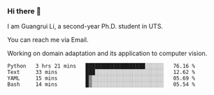 ### Hi there 👋

<!--
**Solacex/Solacex** is a ✨ _special_ ✨ repository because its `README.md` (this file) appears on your GitHub profile.

Here are some ideas to get you started:

- 🔭 I’m currently working on ...
- 🌱 I’m currently learning ...
- 👯 I’m looking to collaborate on ...
- 🤔 I’m looking for help with ...
- 💬 Ask me about ...
- 📫 How to reach me: ...
- 😄 Pronouns: ...
- ⚡ Fun fact: ...
-->
I am Guangrui Li, a second-year Ph.D. student in UTS.

You can reach me via Email.

Working on domain adaptation and its application to computer vision. 
<!--START_SECTION:waka-->
```text
Python   3 hrs 21 mins   ███████████████████░░░░░░   76.16 % 
Text     33 mins         ███░░░░░░░░░░░░░░░░░░░░░░   12.62 % 
YAML     15 mins         █▒░░░░░░░░░░░░░░░░░░░░░░░   05.69 % 
Bash     14 mins         █▒░░░░░░░░░░░░░░░░░░░░░░░   05.54 % 
```
<!--END_SECTION:waka-->
